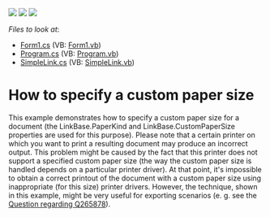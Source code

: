 <!-- default badges list -->
![](https://img.shields.io/endpoint?url=https://codecentral.devexpress.com/api/v1/VersionRange/128597681/13.1.4%2B)
[![](https://img.shields.io/badge/Open_in_DevExpress_Support_Center-FF7200?style=flat-square&logo=DevExpress&logoColor=white)](https://supportcenter.devexpress.com/ticket/details/E2462)
[![](https://img.shields.io/badge/📖_How_to_use_DevExpress_Examples-e9f6fc?style=flat-square)](https://docs.devexpress.com/GeneralInformation/403183)
<!-- default badges end -->
<!-- default file list -->
*Files to look at*:

* [Form1.cs](./CS/Form1.cs) (VB: [Form1.vb](./VB/Form1.vb))
* [Program.cs](./CS/Program.cs) (VB: [Program.vb](./VB/Program.vb))
* [SimpleLink.cs](./CS/SimpleLink.cs) (VB: [SimpleLink.vb](./VB/SimpleLink.vb))
<!-- default file list end -->
# How to specify a custom paper size


<p>This example demonstrates how to specify a custom paper size for a document (the LinkBase.PaperKind and LinkBase.CustomPaperSize properties are used for this purpose). Please note that a certain printer on which you want to print a resulting document may produce an incorrect output. This problem might be caused by the fact that this printer does not support a specified custom paper size (the way the custom paper size is handled depends on a particular printer driver). At that point, it's impossible to obtain a correct printout of the document with a custom paper size using inappropriate (for this size) printer drivers. However, the technique, shown in this example, might be very useful for exporting scenarios (e. g. see the <a href="https://www.devexpress.com/Support/Center/p/Q271392">Question regarding Q265878</a>).</p>

<br/>


